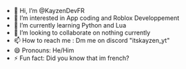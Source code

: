 - 👋 Hi, I’m @KayzenDevFR
- 👀 I’m interested in App coding and Roblox Developpement
- 🌱 I’m currently learning Python and Lua
- 💞️ I’m looking to collaborate on nothing currently
- 📫 How to reach me : Dm me on discord "itskayzen_yt"
- 😄 Pronouns: He/Him
- ⚡ Fun fact: Did you know that im french?
<!---
KayzenDevFR/KayzenDevFR is a ✨ special ✨ repository because its `README.md` (this file) appears on your GitHub profile.
You can click the Preview link to take a look at your changes.
--->
